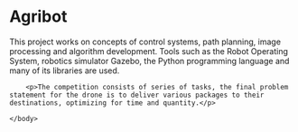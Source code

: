 <html>
    <body>
        <h1>Agribot</h1>
        <p>This project works on concepts of control systems, path planning, image processing and algorithm development.
            Tools such as the Robot Operating System, robotics simulator Gazebo, the Python programming language and many of its libraries are used.</p>
            
        <p>The competition consists of series of tasks, the final problem statement for the drone is to deliver various packages to their destinations, optimizing for time and quantity.</p>
        
    </body>
</html>